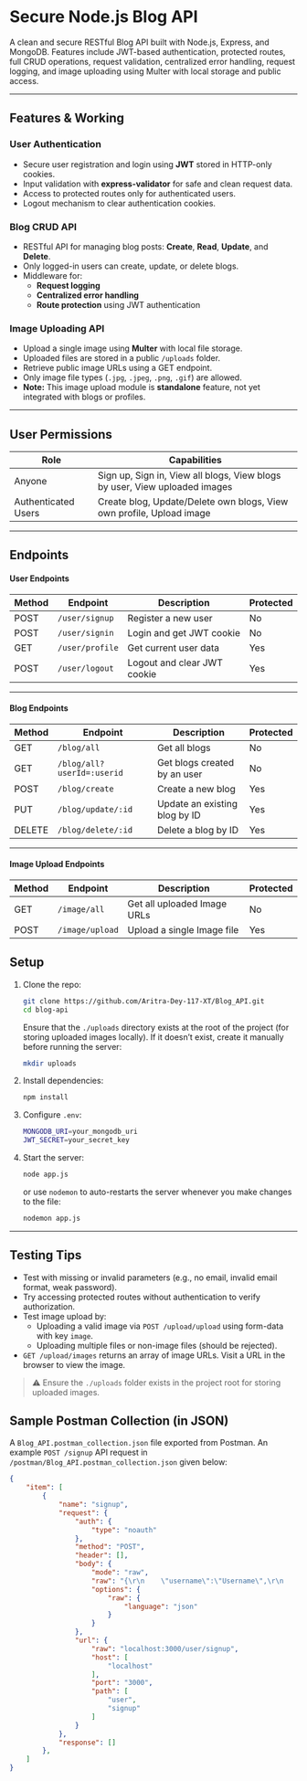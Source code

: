 
# Secure Node.js Blog API

A clean and secure RESTful Blog API built with Node.js, Express, and MongoDB.
Features include JWT-based authentication, protected routes, full CRUD operations, request validation, centralized error handling, request logging, and image uploading using Multer with local storage and public access.

---

## Features & Working

### User Authentication
- Secure user registration and login using **JWT** stored in HTTP-only cookies.
- Input validation with **express-validator** for safe and clean request data.
- Access to protected routes only for authenticated users.
- Logout mechanism to clear authentication cookies.

### Blog CRUD API
- RESTful API for managing blog posts: **Create**, **Read**, **Update**, and **Delete**.
- Only logged-in users can create, update, or delete blogs.
- Middleware for:
  - **Request logging**
  - **Centralized error handling**
  - **Route protection** using JWT authentication

### Image Uploading API
- Upload a single image using **Multer** with local file storage.
- Uploaded files are stored in a public `/uploads` folder.
- Retrieve public image URLs using a GET endpoint.
- Only image file types (`.jpg`, `.jpeg`, `.png`, `.gif`) are allowed.
- **Note:** This image upload module is **standalone** feature, not yet integrated with blogs or profiles.

---

## User Permissions

| Role        | Capabilities                                                                 |
|-------------|-------------------------------------------------------------------------------|
| Anyone      | Sign up, Sign in, View all blogs, View blogs by user, View uploaded images   |
| Authenticated Users | Create blog, Update/Delete own blogs, View own profile, Upload image      |

---

## Endpoints

#### User Endpoints

| Method | Endpoint         | Description                  | Protected |
|--------|------------------|------------------------------|-----------|
| POST   | `/user/signup`   | Register a new user          | No        |
| POST   | `/user/signin`   | Login and get JWT cookie     | No        |
| GET    | `/user/profile`  | Get current user data        | Yes       |
| POST   | `/user/logout`   | Logout and clear JWT cookie  | Yes       |

---

#### Blog Endpoints

| Method | Endpoint             | Description                       | Protected |
|--------|----------------------|-----------------------------------|-----------|
| GET    | `/blog/all`          | Get all blogs                     | No        |
| GET    | `/blog/all?userId=:userid`     | Get blogs created by an user       | No        |
| POST   | `/blog/create`       | Create a new blog                 | Yes       |
| PUT    | `/blog/update/:id`   | Update an existing blog by ID     | Yes       |
| DELETE | `/blog/delete/:id`   | Delete a blog by ID               | Yes       |

---

#### Image Upload Endpoints

| Method | Endpoint             | Description                       | Protected |
|--------|----------------------|-----------------------------------|-----------|
| GET    | `/image/all`         | Get all uploaded Image URLs       | No        |
| POST   | `/image/upload`      | Upload a single Image file        | Yes       |

## Setup

1. Clone the repo:

   ```bash
   git clone https://github.com/Aritra-Dey-117-XT/Blog_API.git
   cd blog-api
   ```
   Ensure that the `./uploads` directory exists at the root of the 	  project (for storing uploaded images locally). If it doesn’t exist, create it manually before running the server:
   ```bash
   mkdir uploads
 2.  Install dependencies:
 
     ```bash
	 npm install
3.  Configure  `.env`:

	```bash
	MONGODB_URI=your_mongodb_uri
	JWT_SECRET=your_secret_key
4.  Start the server:
    
    ```bash  
    node app.js
    ```
    or use `nodemon` to auto-restarts the server whenever you make changes to the file:
    ```bash  
    nodemon app.js
---

## Testing Tips

- Test with missing or invalid parameters (e.g., no email, invalid email format, weak password).
- Try accessing protected routes without authentication to verify authorization.
- Test image upload by:
  - Uploading a valid image via `POST /upload/upload` using form-data with key `image`.
  - Uploading multiple files or non-image files (should be rejected).
- `GET /upload/images` returns an array of image URLs. Visit a URL in the browser to view the image.

> ⚠️ Ensure the `./uploads` folder exists in the project root for storing uploaded images.


## Sample Postman Collection (in JSON)

A `Blog_API.postman_collection.json` file exported from Postman. 
An example `POST /signup` API request in `/postman/Blog_API.postman_collection.json` given below:

```json
{	
	"item": [
		{
			"name": "signup",
			"request": {
				"auth": {
					"type": "noauth"
				},
				"method": "POST",
				"header": [],
				"body": {
					"mode": "raw",
					"raw": "{\r\n    \"username\":\"Username\",\r\n    \"email\":\"username@gmail.com\",\r\n    \"password\":\"Password@123\"\r\n}\r\n",
					"options": {
						"raw": {
							"language": "json"
						}
					}
				},
				"url": {
					"raw": "localhost:3000/user/signup",
					"host": [
						"localhost"
					],
					"port": "3000",
					"path": [
						"user",
						"signup"
					]
				}
			},
			"response": []
		},
	]
}